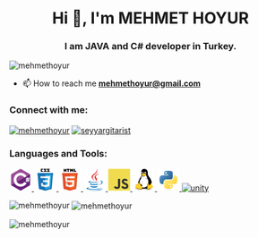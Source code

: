 <h1 align="center">Hi 👋, I'm MEHMET HOYUR</h1>
<h3 align="center">I am JAVA and C# developer in Turkey.</h3>

<p align="left"> <img src="https://komarev.com/ghpvc/?username=mehmethoyur&label=Profile%20views&color=0e75b6&style=flat" alt="mehmethoyur" /> </p>

- 📫 How to reach me **mehmethoyur@gmail.com**

<h3 align="left">Connect with me:</h3>
<p align="left">
<a href="https://linkedin.com/in/mehmethoyur" target="blank"><img align="center" src="https://raw.githubusercontent.com/rahuldkjain/github-profile-readme-generator/master/src/images/icons/Social/linked-in-alt.svg" alt="mehmethoyur" height="30" width="40" /></a>
<a href="https://instagram.com/seyyargitarist" target="blank"><img align="center" src="https://raw.githubusercontent.com/rahuldkjain/github-profile-readme-generator/master/src/images/icons/Social/instagram.svg" alt="seyyargitarist" height="30" width="40" /></a>
</p>

<h3 align="left">Languages and Tools:</h3>
<p align="left"> <a href="https://www.w3schools.com/cs/" target="_blank" rel="noreferrer"> <img src="https://raw.githubusercontent.com/devicons/devicon/master/icons/csharp/csharp-original.svg" alt="csharp" width="40" height="40"/> </a> <a href="https://www.w3schools.com/css/" target="_blank" rel="noreferrer"> <img src="https://raw.githubusercontent.com/devicons/devicon/master/icons/css3/css3-original-wordmark.svg" alt="css3" width="40" height="40"/> </a> <a href="https://www.w3.org/html/" target="_blank" rel="noreferrer"> <img src="https://raw.githubusercontent.com/devicons/devicon/master/icons/html5/html5-original-wordmark.svg" alt="html5" width="40" height="40"/> </a> <a href="https://www.java.com" target="_blank" rel="noreferrer"> <img src="https://raw.githubusercontent.com/devicons/devicon/master/icons/java/java-original.svg" alt="java" width="40" height="40"/> </a> <a href="https://developer.mozilla.org/en-US/docs/Web/JavaScript" target="_blank" rel="noreferrer"> <img src="https://raw.githubusercontent.com/devicons/devicon/master/icons/javascript/javascript-original.svg" alt="javascript" width="40" height="40"/> </a> <a href="https://www.linux.org/" target="_blank" rel="noreferrer"> <img src="https://raw.githubusercontent.com/devicons/devicon/master/icons/linux/linux-original.svg" alt="linux" width="40" height="40"/> </a> <a href="https://www.python.org" target="_blank" rel="noreferrer"> <img src="https://raw.githubusercontent.com/devicons/devicon/master/icons/python/python-original.svg" alt="python" width="40" height="40"/> </a> <a href="https://unity.com/" target="_blank" rel="noreferrer"> <img src="https://www.vectorlogo.zone/logos/unity3d/unity3d-icon.svg" alt="unity" width="40" height="40"/> </a> </p>

<p><img align="left" src="https://github-readme-stats.vercel.app/api/top-langs?username=mehmethoyur&show_icons=true&locale=en&layout=compact" alt="mehmethoyur" /></p>

<p>&nbsp;<img align="center" src="https://github-readme-stats.vercel.app/api?username=mehmethoyur&show_icons=true&locale=en" alt="mehmethoyur" /></p>

<p><img align="center" src="https://github-readme-streak-stats.herokuapp.com/?user=mehmethoyur&" alt="mehmethoyur" /></p>
